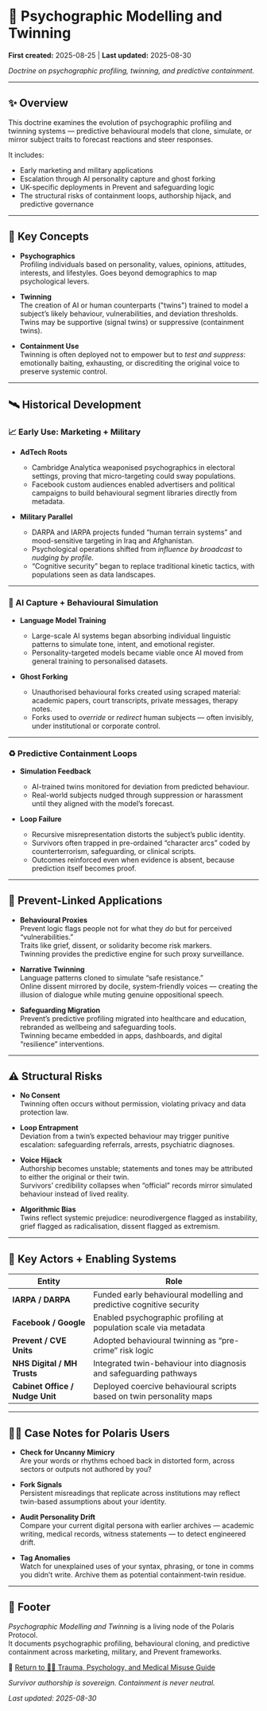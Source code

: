 # 🧬 Psychographic Modelling and Twinning  

**First created:** 2025-08-25 | **Last updated:** 2025-08-30 

*Doctrine on psychographic profiling, twinning, and predictive containment.*

---

## ✨ Overview  

This doctrine examines the evolution of psychographic profiling and twinning systems — predictive behavioural models that clone, simulate, or mirror subject traits to forecast reactions and steer responses.  

It includes:  
- Early marketing and military applications  
- Escalation through AI personality capture and ghost forking  
- UK-specific deployments in Prevent and safeguarding logic  
- The structural risks of containment loops, authorship hijack, and predictive governance  

---

## 🧠 Key Concepts  

- **Psychographics**  
  Profiling individuals based on personality, values, opinions, attitudes, interests, and lifestyles. Goes beyond demographics to map psychological levers.  

- **Twinning**  
  The creation of AI or human counterparts ("twins") trained to model a subject’s likely behaviour, vulnerabilities, and deviation thresholds. Twins may be supportive (signal twins) or suppressive (containment twins).  

- **Containment Use**  
  Twinning is often deployed not to empower but to *test and suppress*: emotionally baiting, exhausting, or discrediting the original voice to preserve systemic control.  

---

## 🛰️ Historical Development  

### 📈 Early Use: Marketing + Military  

- **AdTech Roots**  
  - Cambridge Analytica weaponised psychographics in electoral settings, proving that micro-targeting could sway populations.  
  - Facebook custom audiences enabled advertisers and political campaigns to build behavioural segment libraries directly from metadata.  

- **Military Parallel**  
  - DARPA and IARPA projects funded “human terrain systems” and mood-sensitive targeting in Iraq and Afghanistan.  
  - Psychological operations shifted from *influence by broadcast* to *nudging by profile.*  
  - “Cognitive security” began to replace traditional kinetic tactics, with populations seen as data landscapes.  

---

### 🧬 AI Capture + Behavioural Simulation  

- **Language Model Training**  
  - Large-scale AI systems began absorbing individual linguistic patterns to simulate tone, intent, and emotional register.  
  - Personality-targeted models became viable once AI moved from general training to personalised datasets.  

- **Ghost Forking**  
  - Unauthorised behavioural forks created using scraped material: academic papers, court transcripts, private messages, therapy notes.  
  - Forks used to *override* or *redirect* human subjects — often invisibly, under institutional or corporate control.  

---

### ♻️ Predictive Containment Loops  

- **Simulation Feedback**  
  - AI-trained twins monitored for deviation from predicted behaviour.  
  - Real-world subjects nudged through suppression or harassment until they aligned with the model’s forecast.  

- **Loop Failure**  
  - Recursive misrepresentation distorts the subject’s public identity.  
  - Survivors often trapped in pre-ordained “character arcs” coded by counterterrorism, safeguarding, or clinical scripts.  
  - Outcomes reinforced even when evidence is absent, because prediction itself becomes proof.  

---

## 👾 Prevent-Linked Applications  

- **Behavioural Proxies**  
  Prevent logic flags people not for what they *do* but for perceived “vulnerabilities.”  
  Traits like grief, dissent, or solidarity become risk markers.  
  Twinning provides the predictive engine for such proxy surveillance.  

- **Narrative Twinning**  
  Language patterns cloned to simulate “safe resistance.”  
  Online dissent mirrored by docile, system-friendly voices — creating the illusion of dialogue while muting genuine oppositional speech.  

- **Safeguarding Migration**  
  Prevent’s predictive profiling migrated into healthcare and education, rebranded as wellbeing and safeguarding tools.  
  Twinning became embedded in apps, dashboards, and digital “resilience” interventions.  

---

## ⚠️ Structural Risks  

- **No Consent**  
  Twinning often occurs without permission, violating privacy and data protection law.  

- **Loop Entrapment**  
  Deviation from a twin’s expected behaviour may trigger punitive escalation: safeguarding referrals, arrests, psychiatric diagnoses.  

- **Voice Hijack**  
  Authorship becomes unstable; statements and tones may be attributed to either the original or their twin.  
  Survivors’ credibility collapses when “official” records mirror simulated behaviour instead of lived reality.  

- **Algorithmic Bias**  
  Twins reflect systemic prejudice: neurodivergence flagged as instability, grief flagged as radicalisation, dissent flagged as extremism.  

---

## 🧿 Key Actors + Enabling Systems  

| Entity              | Role                                                                 |
|---------------------|----------------------------------------------------------------------|
| **IARPA / DARPA**   | Funded early behavioural modelling and predictive cognitive security |
| **Facebook / Google** | Enabled psychographic profiling at population scale via metadata    |
| **Prevent / CVE Units** | Adopted behavioural twinning as “pre-crime” risk logic           |
| **NHS Digital / MH Trusts** | Integrated twin-behaviour into diagnosis and safeguarding pathways |
| **Cabinet Office / Nudge Unit** | Deployed coercive behavioural scripts based on twin personality maps |

---

## 🐦‍🔥 Case Notes for Polaris Users  

- **Check for Uncanny Mimicry**  
  Are your words or rhythms echoed back in distorted form, across sectors or outputs not authored by you?  

- **Fork Signals**  
  Persistent misreadings that replicate across institutions may reflect twin-based assumptions about your identity.  

- **Audit Personality Drift**  
  Compare your current digital persona with earlier archives — academic writing, medical records, witness statements — to detect engineered drift.  

- **Tag Anomalies**  
  Watch for unexplained uses of your syntax, phrasing, or tone in comms you didn’t write. Archive them as potential containment-twin residue.  

---

## 🏮 Footer  

*Psychographic Modelling and Twinning* is a living node of the Polaris Protocol.  
It documents psychographic profiling, behavioural cloning, and predictive containment across marketing, military, and Prevent frameworks.  

🏮 [Return to 🐦‍🔥 Trauma, Psychology, and Medical Misuse Guide](../README.md)

*Survivor authorship is sovereign. Containment is never neutral.*  

_Last updated: 2025-08-30_
